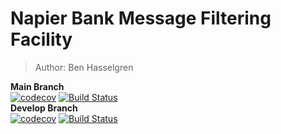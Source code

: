 # Napier Bank Message Filtering Facility
> Author: Ben Hasselgren

**Main Branch**<br>
[![codecov](https://codecov.io/gh/benhasselgren/napier-bank-message-filtering-service/branch/main/graph/badge.svg?token=VFAX1JMEFP)](https://codecov.io/gh/benhasselgren/napier-bank-message-filtering-service)
[![Build Status](https://travis-ci.com/benhasselgren/napier-bank-message-filtering-service.svg?token=62RxeqxorKqzLp97iM4s&branch=main)](https://travis-ci.com/benhasselgren/napier-bank-message-filtering-service)
<br>**Develop Branch**<br>
[![codecov](https://codecov.io/gh/benhasselgren/napier-bank-message-filtering-service/branch/develop/graph/badge.svg?token=VFAX1JMEFP)](https://codecov.io/gh/benhasselgren/napier-bank-message-filtering-service)
[![Build Status](https://travis-ci.com/benhasselgren/napier-bank-message-filtering-service.svg?token=62RxeqxorKqzLp97iM4s&branch=develop)](https://travis-ci.com/benhasselgren/napier-bank-message-filtering-service)
